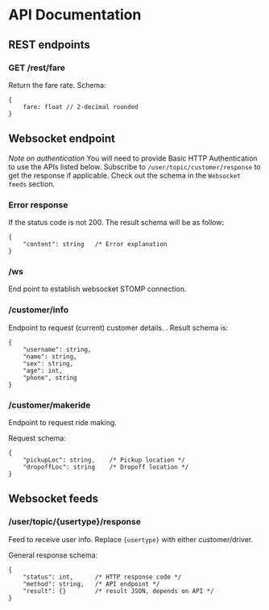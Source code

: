 # API Documentation
## REST endpoints
### GET /rest/fare
Return the fare rate. Schema:
```
{
    fare: float // 2-decimal rounded
}
```

## Websocket endpoint
*Note on authentication*
You will need to provide Basic HTTP Authentication to use the APIs listed below. Subscribe to `/user/topic/customer/response` to get the response if applicable. Check out the schema in the `Websocket feeds` section.

### Error response
If the status code is not 200. The result schema will be as follow:
```
{
    "content": string   /* Error explanation
}
```

### /ws
End point to establish websocket STOMP connection.

### /customer/info
Endpoint to request (current) customer details. . Result schema is:
```
{
    "username": string,
    "name": string,
    "sex": string,
    "age": int,
    "phone", string
}
```

### /customer/makeride
Endpoint to request ride making.

Request schema:
```
{
    "pickupLoc": string,    /* Pickup location */
    "dropoffLoc": string    /* Dropoff location */
}
```

## Websocket feeds
### /user/topic/{usertype}/response
Feed to receive user info. Replace `{usertype}` with either customer/driver.

General response schema:
```
{
    "status": int,      /* HTTP response code */
    "method": string,   /* API endpoint */
    "result": {}        /* result JSON, depends on API */
}
```
